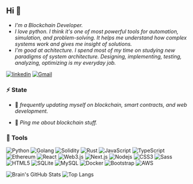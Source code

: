 ## Hi 👋

- *I'm a Blockchain Developer.*
- *I love python. I think it's one of most powerful tools for automation, simulation, and problem-solving. It helps me understand how complex systems work and gives me insight of solutions.*
- *I'm good at achitecture. I spend most of my time on studying new paradigms of system architecture. Designing, implementing, testing, analyzing, optimizing is my everyday job.* 

[![linkedin](https://img.shields.io/badge/-brian.guzman-0077B5?style=flat-square&amp;labelColor=0077B5&amp;logo=LinkedIn&amp;link=https://www.linkedin.com/in/brian-guzman21000/)](https://www.linkedin.com/in/brian-guzman21000/)
[![Gmail](https://img.shields.io/badge/-brian.guzman-c14438?style=flat-square&logo=Gmail&logoColor=white)](mailto:brian.guzman.ms@gmail.com)

<!-- <img align="right" src="https://cdnb.artstation.com/p/assets/images/images/024/858/699/original/pixel-jeff-divoom.gif?1583771904" width="500"/> -->

### ⚡️ State

<!-- - 🔭 I’m currently working at [BrainTrust]. -->
- 🧐 *frequently updating myself on blockchain, smart contracts, and web development.*
<!-- - 🤔 *I’m looking for help with L1 & L2 technologies .* -->
- 💬 *Ping me about blockchain stuff.*

<h3>🚀 Tools</h3>

<p align="left">
  
<img alt="Python" src="https://img.shields.io/badge/-Python-3776AB?style=flat-square&logo=python&logoColor=white" />
<img alt="Golang" src="https://img.shields.io/badge/-Golang-4479A1?style=flat-square&logo=golang&logoColor=white" />
<img alt="Solidity" src="https://img.shields.io/badge/-Solidity-BAC9F9?style=flat-square&logo=solidity&logoColor=363636" />
<img alt="Rust" src="https://img.shields.io/badge/-Rust-4479A1?style=flat-square&logo=rust&logoColor=white" />
<img alt="JavaScript" src="https://img.shields.io/badge/-JavaScript-F0DB4F?style=flat-square&logo=javascript&logoColor=black" />
<img alt="TypeScript" src="https://img.shields.io/badge/-TypeScript-007ACC?style=flat-square&logo=typescript&logoColor=white" />
<img alt="Ethereum" src="https://img.shields.io/badge/-Ethereum-3C3C3D?style=flat-square&logo=ethereum&logoColor=white" />
<img alt="React" src="https://img.shields.io/badge/-React-45b8d8?style=flat-square&logo=react&logoColor=white" />
<img alt="Web3.js" src="https://img.shields.io/badge/-Web3.js-F16822?style=flat-square&logo=web3.js&logoColor=white" />
<img alt="Next.js" src="https://img.shields.io/badge/-Next.js-black?style=flat-square&logo=next.js&logoColor=white" />
<img alt="Nodejs" src="https://img.shields.io/badge/-Node.js-43853d?style=flat-square&logo=Node.js&logoColor=white" />
<img alt="CSS3" src="https://img.shields.io/badge/-CSS3-1572B6?style=flat-square&logo=css3&logoColor=white" />
<img alt="Sass" src="https://img.shields.io/badge/-Sass-CC6699?style=flat-square&logo=sass&logoColor=white" />
<img alt="HTML5" src="https://img.shields.io/badge/-HTML5-E34F26?style=flat-square&logo=html5&logoColor=white" />
<img alt="SQLite" src="https://img.shields.io/badge/-SQLite-003B57?style=flat-square&logo=sqlite&logoColor=white" />
<img alt="MySQL" src="https://img.shields.io/badge/-MySQL-4479A1?style=flat-square&logo=mysql&logoColor=white" />
<img alt="Docker" src="https://img.shields.io/badge/-Docker-2496ED?style=flat-square&logo=docker&logoColor=white" />
<img alt="Bootstrap" src="https://img.shields.io/badge/-Boostrap-7952B3?style=flat-square&logo=bootstrap&logoColor=white" />
<img alt="AWS" src="https://img.shields.io/badge/-Amazon%20AWS-232F3E?style=flat-square&logo=amazon-aws&logoColor=white" />

</p>


![Brain's GitHub Stats](https://github-readme-stats.vercel.app/api?username=jtn-ms&count_private=true&show_icons=true&custom_title=Github%20Status&hide=issues&theme=radical)
![Top Langs](https://github-readme-stats.vercel.app/api/top-langs/?username=jtn-ms&langs_count=6&hide=TeXt&hide_border=true&layout=compact&theme=radical)

<!-- ![Visitor Badge](https://visitor-badge.laobi.icu/badge?page_id=jtn-ms.jtn-ms) -->


<!-- [AdaptiveCode]: https://www.filestorage.com/
[resume]: https://drive.google.com/file/d/1i25kAYf501MPy1ywMSIlgnAM5ZlRYDKF/view?usp=sharing -->
